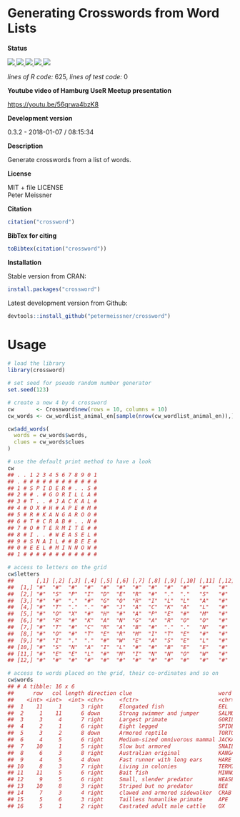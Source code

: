 
# Generating Crosswords from Word Lists

**Status**

<a href="https://travis-ci.org/petermeissner/crossword">
<img src="https://api.travis-ci.org/petermeissner/crossword.svg?branch=master">
<a/> <a href="https://cran.r-project.org/package=crossword">
<img src="http://www.r-pkg.org/badges/version/crossword"> </a>
<a href="">
<img src="https://codecov.io/gh/petermeissner/crossword/branch/master/graph/badge.svg">
</a> <a href="">
<img src="http://cranlogs.r-pkg.org/badges/grand-total/crossword"> </a>
<a href=""> <img src="http://cranlogs.r-pkg.org/badges/crossword"> </a>

*lines of R code:* 625, *lines of test code:* 0

**Youtube video of Hamburg UseR Meetup presentation**

<https://youtu.be/56qrwa4bzK8>

**Development version**

0.3.2 - 2018-01-07 / 08:15:34

**Description**

Generate crosswords from a list of words.

**License**

MIT + file LICENSE <br>Peter Meissner

**Citation**

``` r
citation("crossword")
```

**BibTex for citing**

``` r
toBibtex(citation("crossword"))
```

**Installation**

Stable version from CRAN:

``` r
install.packages("crossword")
```

Latest development version from Github:

``` r
devtools::install_github("petermeissner/crossword")
```

# Usage

``` r
# load the library
library(crossword)

# set seed for pseudo random number generator
set.seed(123)

# create a new 4 by 4 crossword
cw       <- Crossword$new(rows = 10, columns = 10)
cw_words <- cw_wordlist_animal_en[sample(nrow(cw_wordlist_animal_en)),]

cw$add_words(
  words = cw_words$words,
  clues = cw_words$clues
)
```

``` r
# use the default print method to have a look
cw
## . . 1 2 3 4 5 6 7 8 9 0 1
## . # # # # # # # # # # # #
## 1 # S P I D E R # . . S #
## 2 # # . # G O R I L L A #
## 3 # T . . # J A C K A L #
## 4 # O X # H # A P E # M #
## 5 # R # K A N G A R O O #
## 6 # T # C R A B # . . N #
## 7 # O # T E R M I T E # #
## 8 # I . . # W E A S E L #
## 9 # S N A I L # # B E E #
## 0 # E E L # M I N N O W #
## 1 # # # # # # # # # # # #
```

``` r
# access to letters on the grid
cw$letters
##       [,1] [,2] [,3] [,4] [,5] [,6] [,7] [,8] [,9] [,10] [,11] [,12]
##  [1,] "#"  "#"  "#"  "#"  "#"  "#"  "#"  "#"  "#"  "#"   "#"   "#"  
##  [2,] "#"  "S"  "P"  "I"  "D"  "E"  "R"  "#"  "."  "."   "S"   "#"  
##  [3,] "#"  "#"  "."  "#"  "G"  "O"  "R"  "I"  "L"  "L"   "A"   "#"  
##  [4,] "#"  "T"  "."  "."  "#"  "J"  "A"  "C"  "K"  "A"   "L"   "#"  
##  [5,] "#"  "O"  "X"  "#"  "H"  "#"  "A"  "P"  "E"  "#"   "M"   "#"  
##  [6,] "#"  "R"  "#"  "K"  "A"  "N"  "G"  "A"  "R"  "O"   "O"   "#"  
##  [7,] "#"  "T"  "#"  "C"  "R"  "A"  "B"  "#"  "."  "."   "N"   "#"  
##  [8,] "#"  "O"  "#"  "T"  "E"  "R"  "M"  "I"  "T"  "E"   "#"   "#"  
##  [9,] "#"  "I"  "."  "."  "#"  "W"  "E"  "A"  "S"  "E"   "L"   "#"  
## [10,] "#"  "S"  "N"  "A"  "I"  "L"  "#"  "#"  "B"  "E"   "E"   "#"  
## [11,] "#"  "E"  "E"  "L"  "#"  "M"  "I"  "N"  "N"  "O"   "W"   "#"  
## [12,] "#"  "#"  "#"  "#"  "#"  "#"  "#"  "#"  "#"  "#"   "#"   "#"

# access to words placed on the grid, their co-ordinates and so on
cw$words
## # A tibble: 16 x 6
##      row   col length direction clue                           word    
##    <int> <int>  <int> <chr>     <fctr>                         <chr>   
##  1    11     1      3 right     Elongated fish                 EEL     
##  2     1    11      6 down      Strong swimmer and jumper      SALMON  
##  3     3     4      7 right     Largest primate                GORILLA 
##  4     2     1      6 right     Eight legged                   SPIDER  
##  5     3     2      8 down      Armored reptile                TORTOISE
##  6     4     5      6 right     Medium-sized omnivorous mammal JACKAL  
##  7    10     1      5 right     Slow but armored               SNAIL   
##  8     6     3      8 right     Australian original            KANGAROO
##  9     4     5      4 down      Fast runner with long ears     HARE    
## 10     8     3      7 right     Living in colonies             TERMITE 
## 11    11     5      6 right     Bait fish                      MINNOW  
## 12     9     5      6 right     Small, slender predator        WEASEL  
## 13    10     8      3 right     Striped but no predator        BEE     
## 14     7     3      4 right     clawed and armored sidewalker  CRAB    
## 15     5     6      3 right     Tailless humanlike primate     APE     
## 16     5     1      2 right     Castrated adult male cattle    OX
```
